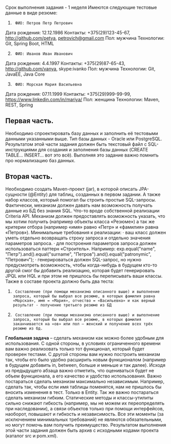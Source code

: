 Срок выполнения задания - 1 неделя
Имеются следующие тестовые данные в виде резюме:
1.      ФИО: Петров Петр Петрович
Дата рождения: 12.12.1986
Контакты: +375(29)123-45-67, http://github.com/petya, petrovich@gmail.com
Пол: мужчина
Технологии: Git, Spring Boot, HTML
 
2.      ФИО: Иванов Иван Иванович
Дата рождения: 4.4.1997
Контакты: +375(29)87-65-43, http://github.com/vanya, skype:ivanko
Пол: мужчина
Технологии: Git, JavaEE, Java Core
 
3.      ФИО: Морская Мария Васильевна
Дата рождения: 07.11.1999
Контакты: +375(29)999-99-99, https://www.linkedin.com/in/mariya/
Пол: женщина
Технологии: Maven, REST, Spring
 
## **Первая часть.**
Необходимо спроектировать базу данных и заполнить её тестовыми данными указанными выше. Тип базы данных - Oracle или PostgreSQL. Результатом этой части задания должен быть текстовый файл с SQL-инструкциями для создания и заполнения базы данных (CREATE TABLE… INSERT… вот это всё). Выполняя это задание важно помнить про нормализацию баз данных.
## **Вторая часть.**
Необходимо создать Maven-проект (jar), в которой описать JPA-сущности (@Entity) для таблиц, созданных в первом задании. А также набор классов, который помогал бы строить простые SQL-запросы. Фактически, механизм должен давать нам возможность получать данные из БД без знания SQL. Что-то вроде собственной реализации Criteria API.
Механизм должен предоставлять возможность указать, что мы хотим получить (например объекты класса «Резюме») а так же критерии отбора (например «имя» равно «Петр» и «фамилия» равна «Петров»).
Минимальные требования к реализации:
·         ваш класс должен уметь отдельно возвращать строку запроса и отдельно значения параметров запроса.
·         для построения параметров запроса должен использоваться паттерн «Строитель».
Например: exp.equal("name", "Петр").and().equal("surname", "Петров").and().equal("patronymic", "Петрович");
·         генерироваться должен SQL-запрос, но нужно предусмотреть возможность, чтобы когда-нибудь в будущем кто-то другой смог бы добавить реализацию, которая будет генерировать JPQL или HQL и при этом не пришлось бы переписывать ваши классы.
Также в составе проекта должно быть два теста:
1.      Составление (при помощи механизма описанного выше) и выполнение запроса, который бы выбрал все резюме, в которых фамилия равна «Морская», имя = «Мария», отчество = «Васильевна» и как верный результат - получение третьего резюме из БД
2.      Составление (при помощи механизма описанного выше) и выполнение запроса, который бы выбрал все резюме, в которых фамилия заканчивается на «ов» или пол – женский и получение всех трёх резюме из бд.
**Глобальная задача** – сделать механизм как можно более удобным для использования. С одной стороны, в условиях ограниченного времени вам важно реализовать только тот функционал, который будет проверен тестами. С другой стороны вам нужно построить механизм так, чтобы его было удобно расширить новым функционалом (например в будущем добавить in, between, больше и меньше и так далее).
Исходя из предыдущего абзаца важно отметить, что оцениваться будет не объем функционала, а его качество и удобство использования.
Важно постараться сделать механизм максимально независимым. Например, сделать так, чтобы если имя таблицы поменятся, нам не пришлось бы вносить изменения в тест. Только в Entity.
Так же важно постараться сделать механизм гибким. Статические методы и классы-утилиты сильно снижают гибкость (например, мы не можем их переопределять при наследовании), а связи объектов только при помощи интерфейсов, наоборот, повышают и гибкость и независимость.
Все эти моменты (за исключением минимальных требований) не являются обязательными, но могут помочь вам получить преимущество.
Результатом выполнения этой части задания должен быть архив с исходными кодами проекта (каталог src и pom.xml).
